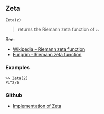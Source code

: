 ## Zeta

```
Zeta(z)
```

> returns the Riemann zeta function of `z`.
 
 
See: 
* [Wikipedia - Riemann zeta function](https://en.wikipedia.org/wiki/Riemann_zeta_function)
* [Fungrim - Riemann zeta function](http://fungrim.org/topic/Riemann_zeta_function/) 

### Examples

```
>> Zeta(2)    
Pi^2/6 
```
 

### Github

* [Implementation of Zeta](https://github.com/axkr/symja_android_library/blob/master/symja_android_library/matheclipse-core/src/main/java/org/matheclipse/core/builtin/SpecialFunctions.java#L1846) 
